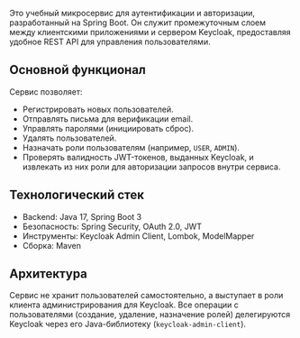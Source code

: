 Это учебный микросервис для аутентификации и авторизации, разработанный на Spring Boot. Он служит промежуточным слоем между клиентскими приложениями и сервером Keycloak, предоставляя удобное REST API для управления пользователями.

## Основной функционал

Сервис позволяет:
*   Регистрировать новых пользователей.
*   Отправлять письма для верификации email.
*   Управлять паролями (инициировать сброс).
*   Удалять пользователей.
*   Назначать роли пользователям (например, `USER`, `ADMIN`).
*   Проверять валидность JWT-токенов, выданных Keycloak, и извлекать из них роли для авторизации запросов внутри сервиса.

## Технологический стек

*   Backend: Java 17, Spring Boot 3
*   Безопасность: Spring Security, OAuth 2.0, JWT
*   Инструменты: Keycloak Admin Client, Lombok, ModelMapper
*   Сборка: Maven

## Архитектура

Сервис не хранит пользователей самостоятельно, а выступает в роли клиента администрирования для Keycloak. Все операции с пользователями (создание, удаление, назначение ролей) делегируются Keycloak через его Java-библиотеку (`keycloak-admin-client`).
